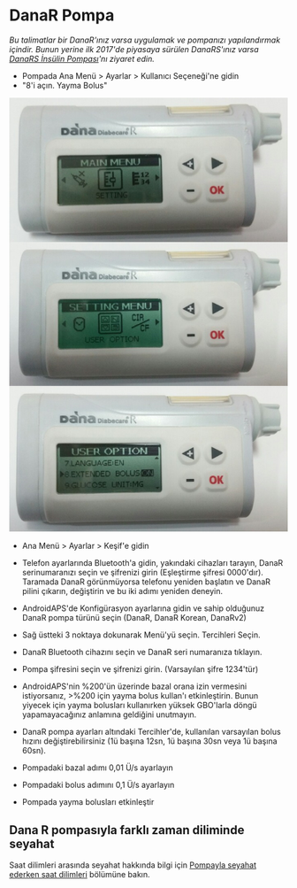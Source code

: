 # DanaR Pompa

*Bu talimatlar bir DanaR'ınız varsa uygulamak ve pompanızı yapılandırmak içindir. Bunun yerine ilk 2017'de piyasaya sürülen DanaRS'ınız varsa [DanaRS İnsülin Pompası](./DanaRS-Insulin-Pump)'nı ziyaret edin.*

* Pompada Ana Menü > Ayarlar > Kullanıcı Seçeneği'ne gidin
* "8'i açın. Yayma Bolus"

![DanaR pompa](../images/danar1.png)

* Ana Menü > Ayarlar > Keşif'e gidin
* Telefon ayarlarında Bluetooth'a gidin, yakındaki cihazları tarayın, DanaR serinumaranızı seçin ve şifrenizi girin (Eşleştirme şifresi 0000'dır). Taramada DanaR görünmüyorsa telefonu yeniden başlatın ve DanaR pilini çıkarın, değiştirin ve bu iki adımı yeniden deneyin.

* AndroidAPS'de Konfigürasyon ayarlarına gidin ve sahip olduğunuz DanaR pompa türünü seçin (DanaR, DanaR Korean, DanaRv2)

* Sağ üstteki 3 noktaya dokunarak Menü'yü seçin. Tercihleri Seçin.
* DanaR Bluetooth cihazını seçin ve DanaR seri numaranıza tıklayın.
* Pompa şifresini seçin ve şifrenizi girin. (Varsayılan şifre 1234'tür)
* AndroidAPS'nin %200'ün üzerinde bazal orana izin vermesini istiyorsanız, >%200 için yayma bolus kullan'ı etkinleştirin. Bunun yiyecek için yayma bolusları kullanırken yüksek GBO'larla döngü yapamayacağınız anlamına geldiğini unutmayın.
* DanaR pompa ayarları altındaki Tercihler'de, kullanılan varsayılan bolus hızını değiştirebilirsiniz (1ü başına 12sn, 1ü başına 30sn veya 1ü başına 60sn).
* Pompadaki bazal adımı 0,01 Ü/s ayarlayın
* Pompadaki bolus adımını 0,1 Ü/s ayarlayın
* Pompada yayma bolusları etkinleştir

## Dana R pompasıyla farklı zaman diliminde seyahat

Saat dilimleri arasında seyahat hakkında bilgi için [Pompayla seyahat ederken saat dilimleri](Timezone-traveling-danarv2-danars) bölümüne bakın.